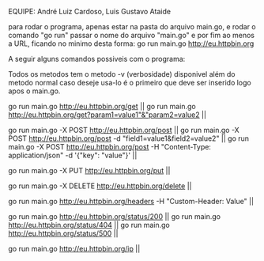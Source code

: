 EQUIPE: André Luiz Cardoso, Luis Gustavo Ataide

para rodar o programa, apenas estar na pasta do arquivo main.go, e rodar o comando "go run" passar o nome do arquivo "main.go" e por fim ao menos a URL,
ficando no minimo desta forma: go run main.go http://eu.httpbin.org

A seguir alguns comandos possiveis com o programa:

Todos os metodos tem o metodo -v (verbosidade) disponivel além do metodo normal caso deseje usa-lo é o primeiro que deve ser inserido logo apos o main.go.

go run main.go http://eu.httpbin.org/get || go run main.go http://eu.httpbin.org/get?param1=value1"&"param2=value2 || 

go run main.go -X POST http://eu.httpbin.org/post || go run main.go -X POST http://eu.httpbin.org/post -d "field1=value1&field2=value2" || 
go run main.go -X POST http://eu.httpbin.org/post -H "Content-Type: application/json" -d '{"key": "value"}' ||


go run main.go -X PUT http://eu.httpbin.org/put ||

go run main.go -X DELETE http://eu.httpbin.org/delete ||

go run main.go http://eu.httpbin.org/headers -H "Custom-Header: Value" ||

go run main.go http://eu.httpbin.org/status/200 ||
go run main.go http://eu.httpbin.org/status/404 ||
go run main.go http://eu.httpbin.org/status/500 ||

go run main.go http://eu.httpbin.org/ip ||
